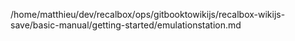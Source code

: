 /home/matthieu/dev/recalbox/ops/gitbooktowikijs/recalbox-wikijs-save/basic-manual/getting-started/emulationstation.md